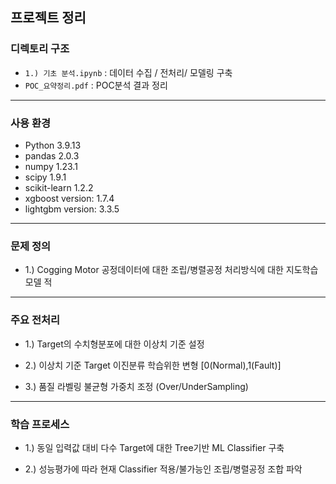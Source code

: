 ## 프로젝트 정리

### 디렉토리 구조
- `1.) 기초 분석.ipynb` : 데이터 수집 / 전처리/ 모델링 구축
- `POC_요약정리.pdf` : POC분석 결과 정리 
---

### 사용 환경
- Python 3.9.13
- pandas 2.0.3
- numpy 1.23.1
- scipy 1.9.1
- scikit-learn 1.2.2
- xgboost version: 1.7.4
- lightgbm version: 3.3.5
---

### 문제 정의

- 1.) Cogging Motor 공정데이터에 대한 조립/병렬공정 처리방식에 대한 지도학습 모델 적
---

### 주요 전처리 
  - 1.) Target의 수치형분포에 대한 이상치 기준 설정  

  - 2.) 이상치 기준 Target 이진분류 학습위한 변형 [0(Normal),1(Fault)]

  - 3.) 품질 라벨링 불균형 가중치 조정 (Over/UnderSampling)

---
### 학습 프로세스

  - 1.) 동일 입력값 대비 다수 Target에 대한 Tree기반 ML Classifier 구축

  - 2.) 성능평가에 따라 현재 Classifier 적용/불가능인 조립/병렬공정 조합 파악 



